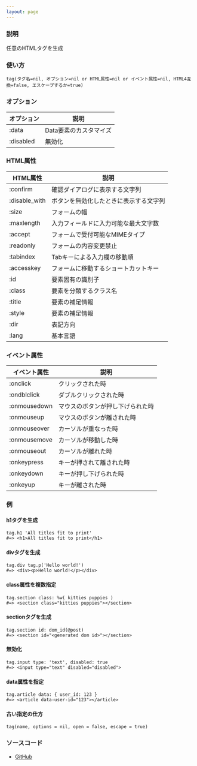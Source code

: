 ```yaml
---
layout: page
---
```


### 説明

任意のHTMLタグを生成

### 使い方

    tag(タグ名=nil, オプション=nil or HTML属性=nil or イベント属性=nil, HTML4互換=false, エスケープするか=true)

### オプション

| オプション | 説明                   |
| ---------- | ---------------------- |
| :data      | Data要素のカスタマイズ |
| :disabled  | 無効化                 |

### HTML属性

| HTML属性      | 説明                                   |
| ------------- | -------------------------------------- |
| :confirm      | 確認ダイアログに表示する文字列         |
| :disable_with | ボタンを無効化したときに表示する文字列 |
| :size         | フォームの幅                           |
| :maxlength    | 入力フィールドに入力可能な最大文字数   |
| :accept       | フォームで受付可能なMIMEタイプ         |
| :readonly     | フォームの内容変更禁止                 |
| :tabindex     | Tabキーによる入力欄の移動順            |
| :accesskey    | フォームに移動するショートカットキー   |
| :id           | 要素固有の識別子                       |
| :class        | 要素を分類するクラス名                 |
| :title        | 要素の補足情報                         |
| :style        | 要素の補足情報                         |
| :dir          | 表記方向                               |
| :lang         | 基本言語                               |

### イベント属性

| イベント属性 | 説明                             |
| ------------ | -------------------------------- |
| :onclick     | クリックされた時                 |
| :ondblclick  | ダブルクリックされた時           |
| :onmousedown | マウスのボタンが押し下げられた時 |
| :onmouseup   | マウスのボタンが離された時       |
| :onmouseover | カーソルが重なった時             |
| :onmousemove | カーソルが移動した時             |
| :onmouseout  | カーソルが離れた時               |
| :onkeypress  | キーが押されて離された時         |
| :onkeydown   | キーが押し下げられた時           |
| :onkeyup     | キーが離された時                 |

### 例

#### h1タグを生成

    tag.h1 'All titles fit to print'
    #=> <h1>All titles fit to print</h1>

#### divタグを生成

    tag.div tag.p('Hello world!')
    #=> <div><p>Hello world!</p></div>

#### class属性を複数指定

    tag.section class: %w( kitties puppies )
    #=> <section class="kitties puppies"></section>

#### sectionタグを生成

    tag.section id: dom_id(@post)
    #=> <section id="<generated dom id>"></section>

#### 無効化

    tag.input type: 'text', disabled: true
    #=> <input type="text" disabled="disabled">

#### data属性を指定

    tag.article data: { user_id: 123 }
    #=> <article data-user-id="123"></article>

#### 古い指定の仕方

    tag(name, options = nil, open = false, escape = true)

### ソースコード

- [GitHub](https://github.com/rails/rails/blob/984c3ef2775781d47efa9f541ce570daa2434a80/actionview/lib/action_view/helpers/tag_helper.rb#L299)
